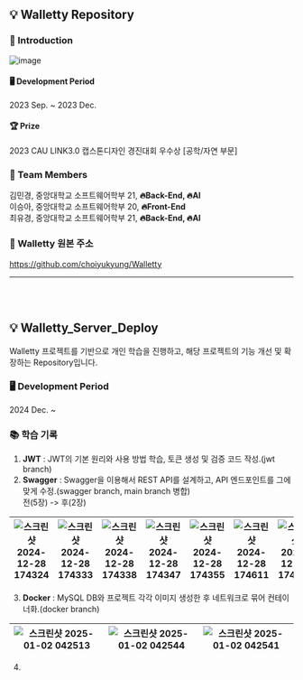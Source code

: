 ## 💡 Walletty Repository
### 📌 Introduction
![image](https://github.com/choiyukyung/Capstone1_class7_team4/assets/80468377/dc97daeb-a7d0-4205-a781-5b77604d78da)
#### 🖥 Development Period
2023 Sep. ~ 2023 Dec.
#### 🏆 Prize
2023 CAU LINK3.0 캡스톤디자인 경진대회 우수상 [공학/자연 부문]
### 📌 Team Members
김민경, 중앙대학교 소프트웨어학부 21, **🔥Back-End, 🔥AI** </br>
이승아, 중앙대학교 소프트웨어학부 20, **🔥Front-End** </br>
최유경, 중앙대학교 소프트웨어학부 21, **🔥Back-End, 🔥AI** </br>
### 📌 Walletty 원본 주소
https://github.com/choiyukyung/Walletty 

*****
</br></br>

## 💡 Walletty_Server_Deploy
Walletty 프로젝트를 기반으로 개인 학습을 진행하고, 해당 프로젝트의 기능 개선 및 확장하는 Repository입니다.
### 🖥 Development Period
2024 Dec. ~
### 📚 학습 기록
1. **JWT** : JWT의 기본 원리와 사용 방법 학습, 토큰 생성 및 검증 코드 작성.(jwt branch)
2. **Swagger** : Swagger을 이용해서 REST API를 설계하고, API 엔드포인트를 그에 맞게 수정.(swagger branch, main branch 병합)</br>
전(5장) -> 후(2장)

![스크린샷 2024-12-28 174324](https://github.com/user-attachments/assets/5586afec-c081-487a-b23f-737d22dfb7e3) | ![스크린샷 2024-12-28 174333](https://github.com/user-attachments/assets/ce484295-88a0-4553-8368-8dc8dc21ff0b) | ![스크린샷 2024-12-28 174338](https://github.com/user-attachments/assets/57ad4a96-0527-4e87-a3a1-8f975a87b465) | ![스크린샷 2024-12-28 174347](https://github.com/user-attachments/assets/61e15548-0ba7-4538-aa7c-046c8fef74aa) | ![스크린샷 2024-12-28 174355](https://github.com/user-attachments/assets/e4a2c618-e8d5-42c1-8efc-df04c5d80e35) | ![스크린샷 2024-12-28 174611](https://github.com/user-attachments/assets/371ceabe-76dd-46d3-92e1-a28a0c1892a2) | ![스크린샷 2024-12-28 174619](https://github.com/user-attachments/assets/d769b911-8111-4aaa-b222-db39a758503a)
--- | --- | --- | --- | --- | --- | --- |

3. **Docker** : MySQL DB와 프로젝트 각각 이미지 생성한 후 네트워크로 묶어 컨테이너화.(docker branch)

![스크린샷 2025-01-02 042513](https://github.com/user-attachments/assets/f5cc5ce7-213e-4220-b0c5-699a6b9f203b) | ![스크린샷 2025-01-02 042544](https://github.com/user-attachments/assets/6243a474-204a-483b-8248-264922acae2d) | ![스크린샷 2025-01-02 042541](https://github.com/user-attachments/assets/4e84ec31-0518-4c8e-ba4e-84545ea5cb19)
--- | --- | --- |

4. 
